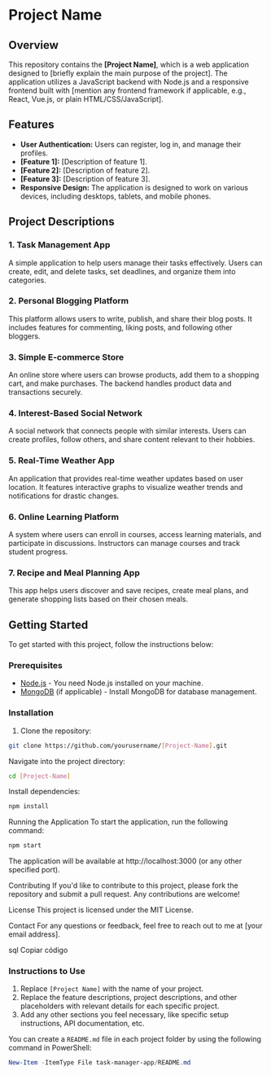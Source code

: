 # Project Name

## Overview

This repository contains the **[Project Name]**, which is a web application designed to [briefly explain the main purpose of the project]. The application utilizes a JavaScript backend with Node.js and a responsive frontend built with [mention any frontend framework if applicable, e.g., React, Vue.js, or plain HTML/CSS/JavaScript].

## Features

- **User Authentication:** Users can register, log in, and manage their profiles.
- **[Feature 1]:** [Description of feature 1].
- **[Feature 2]:** [Description of feature 2].
- **[Feature 3]:** [Description of feature 3].
- **Responsive Design:** The application is designed to work on various devices, including desktops, tablets, and mobile phones.

## Project Descriptions

### 1. Task Management App
A simple application to help users manage their tasks effectively. Users can create, edit, and delete tasks, set deadlines, and organize them into categories.

### 2. Personal Blogging Platform
This platform allows users to write, publish, and share their blog posts. It includes features for commenting, liking posts, and following other bloggers.

### 3. Simple E-commerce Store
An online store where users can browse products, add them to a shopping cart, and make purchases. The backend handles product data and transactions securely.

### 4. Interest-Based Social Network
A social network that connects people with similar interests. Users can create profiles, follow others, and share content relevant to their hobbies.

### 5. Real-Time Weather App
An application that provides real-time weather updates based on user location. It features interactive graphs to visualize weather trends and notifications for drastic changes.

### 6. Online Learning Platform
A system where users can enroll in courses, access learning materials, and participate in discussions. Instructors can manage courses and track student progress.

### 7. Recipe and Meal Planning App
This app helps users discover and save recipes, create meal plans, and generate shopping lists based on their chosen meals.

## Getting Started

To get started with this project, follow the instructions below:

### Prerequisites

- [Node.js](https://nodejs.org/) - You need Node.js installed on your machine.
- [MongoDB](https://www.mongodb.com/) (if applicable) - Install MongoDB for database management.

### Installation

1. Clone the repository:
```bash
git clone https://github.com/yourusername/[Project-Name].git
```
Navigate into the project directory:
 ```bash
cd [Project-Name]
 ```
Install dependencies:
 ```bash
npm install
 ```
Running the Application
To start the application, run the following command:

 ```bash
npm start
 ```
The application will be available at http://localhost:3000 (or any other specified port).

Contributing
If you'd like to contribute to this project, please fork the repository and submit a pull request. Any contributions are welcome!

License
This project is licensed under the MIT License.

Contact
For any questions or feedback, feel free to reach out to me at [your email address].

sql
Copiar código

### Instructions to Use
1. Replace `[Project Name]` with the name of your project.
2. Replace the feature descriptions, project descriptions, and other placeholders with relevant details for each specific project.
3. Add any other sections you feel necessary, like specific setup instructions, API documentation, etc.

You can create a `README.md` file in each project folder by using the following command in PowerShell:

```powershell
New-Item -ItemType File task-manager-app/README.md
